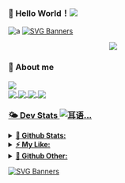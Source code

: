 ### 🌟 Hello World！<img src="https://github.com/TheDudeThatCode/TheDudeThatCode/blob/master/Assets/Earth.gif" width="23px"> <a id="a">
![a](https://capsule-render.vercel.app/api?type=waving&height=200&text=GoodDay!&fontAlign=80&fontAlignY=40&color=gradient)
[![SVG Banners](https://svg-banners.vercel.app/api?type=origin&text1=Welcom💖&text2=%20Open%20Source&width=850&height=300)](https://github.com/Akshay090/svg-banners)
 
  <img align="right"
    src="https://spotify-github-profile.vercel.app/api/view?uid=hmo8ubn8do5rudqpeb6ie1794&cover_image=true&theme=default " width='300px' />
</a>
 <br>
 
### 📮 About me
 <a href="https://count.getloli.com"><img align="center" src="https://count.getloli.com/get/@ToulthG?theme=rule34"></a><br>
    <a href = "https://twitter.com/GToulth"><img align="center" src="https://img.shields.io/badge/twitter-1DA1F2.svg?style=for-the-badge&logo=twitter&logoColor=ffffff">
    <a href = "mailto:gxf1034512354@gmail.com"><img align="center" src="https://img.shields.io/badge/-gmail-c14438?style=for-the-badge&logo=Gmail&logoColor=ffffff">
    <a href = "https://steamcommunity.com/id/FengirkG/"><img align="center" src="https://img.shields.io/badge/Steam-1101981821?style=for-the-badge&logo=steam&logoColor=white">
    <a href = "https://steamcommunity.com/id/FengirkG/"><img align="center" src="https://img.shields.io/badge/Counter_Strike-000000?style=for-the-badge&logo=counter-strike&logoColor=white">

### 🌤 Dev Stats <img alt="耳语..." style="margin-top: -10px" class="mr-3" src="https://github.githubassets.com/images/mona-whisper.gif" width="48" height="48">
 
<details>
 <summary><b>🌈 Github Stats:</b></summary>
<br>
<p align = "left">
 <img src = "https://github-readme-stats.vercel.app/api?username=ToulthG&bg_color=30,e96443,904e95&title_color=fff&text_color=fff">
 <img src = "http://github-readme-streak-stats.herokuapp.com?user=ToulthG&theme=dracula">
 <img src = "https://github-profile-summary-cards.vercel.app/api/cards/profile-details?username=ToulthG&theme=monokai">
</p>
</details>
    
<details>	
  <summary><b>⚡ My Like:</b></summary>
  <img src = "https://steam-stat.vercel.app/api?profileName=FengirkG" />
  <img src = "https://github.com/lowlighter/lowlighter/blob/master/metrics.plugin.anilist.characters.svg">
</details>

<details>	
  <summary><b>🚀 Github Other:</b></summary>
  <img src = "https://github-profile-trophy.vercel.app/?username=ToulthG&theme=dracula">
  <img src = "https://github.com/ToulthG/ToulthG/blob/master/github-contribution-grid-snake.svg">
</details>
  
[![SVG Banners](https://svg-banners.vercel.app/api?type=rainbow&text1=花里胡哨のREADME🌈&width=900&height=200)](https://github.com/Akshay090/svg-banners)
